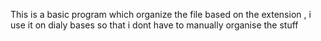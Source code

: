 This is a basic program which organize the file based on the extension , i use it on dialy bases so that i dont have to manually organise the stuff 
